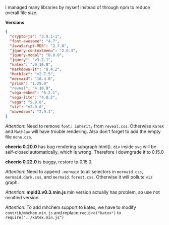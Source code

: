 I managed many libraries by myself instead of through npm to reduce overall file size.

**Versions**

```json
{
  "crypto-js": "3.9.1-1",
  "font-awesome": "4.7",
  "JavaScript-MD5": "2.7.0",
  "jquery-contextmenu": "2.6.3",
  "jquery-modal": "0.8.0",
  "jquery": "v3.2.1",
  "katex": "v0.16.8",
  "markdown-it": "8.4.2",
  "MathJax": "v2.7.5",
  "mermaid": "10.4.0",
  "prism": "1.29.0"
  "reveal": "4.10.0",
  "vega-embed": "6.2.1",
  "vega-lite": "4.0.2",
  "vega": "5.9.0",
  "viz": "v2.0.0",
  "wavedrom": "2.9.1",
}
```

_Attention_: Need to remove `font: inherit;` from `reveal.css`. Otherwise `KaTeX` and `MathJax` will have trouble rendering. Also don't forget to add the empty file `none.css`.

**cheerio 0.20.0** has bug rendering subgraph html(). `div` inside `svg` will be self-closed automatically, which is wrong. Therefore I downgrade it to 0.15.0

**cheerio 0.22.0** is buggy, restore to 0.15.0.

_Attention_: Need to append `.mermaid` to all selectors in `mermaid.css`, `mermaid.dark.css`, and `mermaid.forest.css`. Otherwise it will pollute `viz` graph.

_Attention_: **mpld3.v0.3.min.js** min version actually has problem, so use not minified version.

_Attention_: To add mhchem support to katex, we have to modify `contrib/mhchem.min.js` and replace `require("katex")` to `require("../katex.min.js")`
